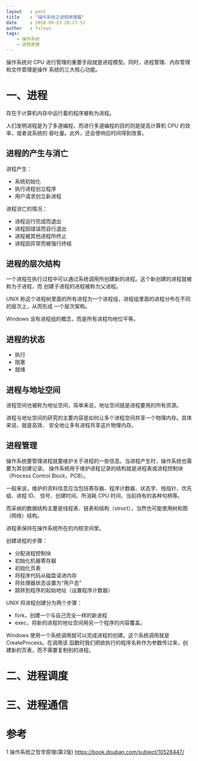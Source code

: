 ```yaml
---
layout   : post
title    : "操作系统之进程原理篇"
date     : 2018-09-23 20:27:51
author   : fxleyu
tags:
    - 操作系统
    - 进程原理
---
```

操作系统对 CPU 进行管理的重要手段就是进程模型。同时，进程管理、内存管理和文件管理是操作
系统的三大核心功能。


# 一、进程
存在于计算机内存中运行着的程序被称为进程。

人们发明进程是为了多道编程，而进行多道编程的目的则是提高计算机 CPU 的效率，或者说系统的
吞吐量。此外，还会使响应时间得到改善。

## 进程的产生与消亡
进程产生：
- 系统初始化
- 执行进程创立程序
- 用户请求创立新进程

进程消亡的情况：
- 进程运行完成而退出
- 进程因错误而自行退出
- 进程被其他进程所终止
- 进程因异常而被强行终结

## 进程的层次结构
一个进程在执行过程中可以通过系统调用所创建新的进程。这个新创建的进程就被称为子进程，而
创建子进程的进程被称为父进程。

UNIX 称这个进程树里面的所有进程为一个进程组，进程组里面的进程分布在不同的层次上，从而形成
一个层次架构。

Windows 没有进程组的概念，而是所有进程均地位平等。

## 进程的状态
- 执行
- 阻塞
- 就绪

## 进程与地址空间
进程空间也被称为地址空间，简单来说，地址空间就是进程要用的所有资源。

进程与地址空间的研究的主要内容是如何让多个进程空间共享一个物理内存。具体来说，就是高效、
安全地让多有进程共享这片物理内存。

## 进程管理
操作系统要管理进程就要维护关于进程的一些信息。当进程产生时，操作系统也需要为其创建记录。
操作系统用于维护进程记录的结构就是进程表或进程控制块（Process Control Block，PCB）。

一般来说，维护的资料信息应当包括寄存器、程序计数器、状态字、栈指针、优先级、进程 ID、
信号、创建时间、所消耗 CPU 时间、当前持有的各种句柄等。

而采纳的数据结构主要是线程表、链表和结构（struct），当然也可能使用树和图（网络）结构。

进程表保持在操作系统所在的内核空间里。

创建进程的步骤：
- 分配进程控制块
- 初始化机器寄存器
- 初始化页表
- 将程序代码从磁盘读进内存
- 将处理器状态设置为“用户态”
- 跳转到程序的起始地址（设置程序计数器）

UNIX 将进程创建分为两个步骤：
- fork，创建一个与自己完全一样的新进程
- exec，将新的进程的地址空间用另一个程序的内容覆盖。

Windows 使用一个系统调用就可以完成进程的创建。这个系统调用就是 CreateProcess。在调用该
函数时我们把欲执行的程序名称作为参数传过来，创建新的页表，而不需要复制别的进程。

# 二、进程调度

# 三、进程通信

# 参考
1 操作系统之哲学原理(第2版) https://book.douban.com/subject/10528447/

